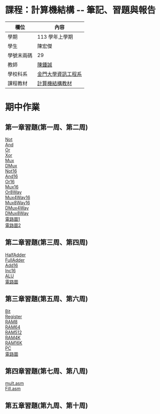 # 課程：計算機結構 -- 筆記、習題與報告

欄位 | 內容
-----|--------
學期 | 113 學年上學期
學生 |  陳宏傑
學號末兩碼 | 29
教師 | [陳鍾誠](https://www.nqu.edu.tw/educsie/index.php?act=blog&code=list&ids=4)
學校科系 | [金門大學資訊工程系](https://www.nqu.edu.tw/educsie/index.php)
課程教材 | [計算機結構教材](https://github.com/ccc113a/_co)

# 期中作業
## 第一章習題(第一周、第二周)
[Not](https://github.com/jerry92916/_co/blob/master/01/Not.hdl)  
[And](https://github.com/jerry92916/_co/blob/master/01/And.hdl)    
[Or](https://github.com/jerry92916/_co/blob/master/01/Or.hdl)    
[Xor](https://github.com/jerry92916/_co/blob/master/01/Xor.hdl)    
[Mux](https://github.com/jerry92916/_co/blob/master/01/Mux.hdl)    
[DMux](https://github.com/jerry92916/_co/blob/master/01/DMux.hdl)    
[Not16](https://github.com/jerry92916/_co/blob/master/01/Not16.hdl)    
[And16](https://github.com/jerry92916/_co/blob/master/01/And16.hdl)    
[Or16](https://github.com/jerry92916/_co/blob/master/01/Or16.hdl)     
[Mux16](https://github.com/jerry92916/_co/blob/master/01/Mux16.hdl)    
[Or8Way](https://github.com/jerry92916/_co/blob/master/01/Or8Way.hdl)    
[Mux4Way16](https://github.com/jerry92916/_co/blob/master/01/Mux4Way16.hdl)    
[Mux8Way16](https://github.com/jerry92916/_co/blob/master/01/Mux8Way16.hdl)     
[DMux4Way](https://github.com/jerry92916/_co/blob/master/01/DMux4Way.hdl)    
[DMux8Way](https://github.com/jerry92916/_co/blob/master/01/DMux8Way.hdl)    
[電路圖1](https://github.com/jerry92916/_co/blob/master/%E7%AC%AC%E4%B8%80%E7%AB%A01.jpg)  
[電路圖2](https://github.com/jerry92916/_co/blob/master/%E7%AC%AC%E4%B8%80%E7%AB%A02.jpg)  
## 第二章習題(第三周、第四周)
[HalfAdder](https://github.com/jerry92916/_co/blob/master/02/HalfAdder.hdl)  
[FullAdder](https://github.com/jerry92916/_co/blob/master/02/FullAdder.hdl)  
[Add16](https://github.com/jerry92916/_co/blob/master/02/Add16.hdl)  
[Inc16](https://github.com/jerry92916/_co/blob/master/02/Inc16.hdl)  
[ALU](https://github.com/jerry92916/_co/blob/master/02/ALU.hdl)  
[電路圖](https://github.com/jerry92916/_co/blob/master/%E7%AC%AC%E4%BA%8C%E7%AB%A0.jpg)  
## 第三章習題(第五周、第六周)
[Bit](https://github.com/jerry92916/_co/blob/master/03/a/Bit.hdl)  
[Register](https://github.com/jerry92916/_co/blob/master/03/a/Register.hdl)  
[RAM8](https://github.com/jerry92916/_co/blob/master/03/a/RAM8.hdl)  
[RAM64](https://github.com/jerry92916/_co/blob/master/03/a/RAM64.hdl)  
[RAM512](https://github.com/jerry92916/_co/blob/master/03/b/RAM512.hdl)  
[RAM4K](https://github.com/jerry92916/_co/blob/master/03/b/RAM4K.hdl)  
[RAM16K](https://github.com/jerry92916/_co/blob/master/03/b/RAM16K.hdl)  
[PC](https://github.com/jerry92916/_co/blob/master/03/a/PC.hdl)  
[電路圖](https://github.com/jerry92916/_co/blob/master/%E7%AC%AC%E4%B8%89%E7%AB%A0.jpg)  
## 第四章習題(第七周、第八周)
[mult.asm](https://github.com/jerry92916/_co/blob/master/04/mult/mult.asm)  
[Fill.asm](https://github.com/jerry92916/_co/blob/master/04/fill/Fill.asm)  
## 第五章習題(第九周、第十周)
